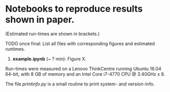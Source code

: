 # Notebooks to reproduce results shown in paper.

(Estimated run-times are shown in brackets.)

TODO once final:
List all files with corresponding figures and estimated runtimes.
1. **example.ipynb** (~ ? min): Figure X.

Run-times were measured on a Lenovo ThinkCentre running Ubuntu 16.04 64-bit,
with 8 GB of memory and an Intel Core i7-4770 CPU @ 3.40GHz x 8.

The file *printinfo.py* is a small routine to print system- and version-info.
